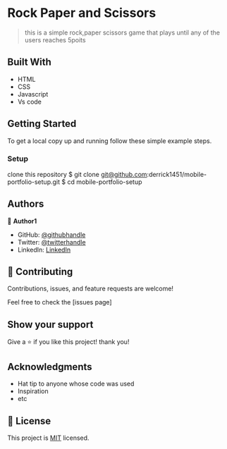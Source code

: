 # Rock Paper and Scissors

> this is a simple rock,paper scissors game that plays until any of the users reaches 5poits


## Built With

- HTML
- CSS
- Javascript
- Vs code


## Getting Started

To get a local copy up and running follow these simple example steps.


### Setup
clone this repository
$ git clone git@github.com:derrick1451/mobile-portfolio-setup.git
$ cd mobile-portfolio-setup

## Authors

👤 **Author1**

- GitHub: [@githubhandle](https://github.com/derrick1451)
- Twitter: [@twitterhandle](https://twitter.com/derrickHayle)
- LinkedIn: [LinkedIn](https://linkedin.com/in/okongo-derrick-a0147622b/)


## 🤝 Contributing

Contributions, issues, and feature requests are welcome!

Feel free to check the [issues page]

## Show your support

Give a ⭐️ if you like this project! thank you!

## Acknowledgments

- Hat tip to anyone whose code was used
- Inspiration
- etc
## 📝 License

This project is [MIT](./MIT.md) licensed.
